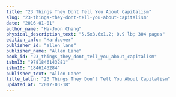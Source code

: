 ```yaml
---
title: "23 Things They Dont Tell You About Capitalism"
slug: "23-things-they-dont-tell-you-about-capitalism"
date: "2016-01-01"
author_name: "Ha-Joon Chang"
physical_description_text: "5.5x8.6x1.2; 0.9 lb; 304 pages"
edition_info: "Hardcover"
publisher_id: "allen_lane"
publisher_name: "Allen Lane"
book_id: "23_things_they_dont_tell_you_about_capitalism"
isbn13: "9781846143281"
isbn10: "1846143284"
publisher_text: "Allen Lane"
title_latin: "23 Things They Don't Tell You About Capitalism"
updated_at: "2017-03-18"
---
```


